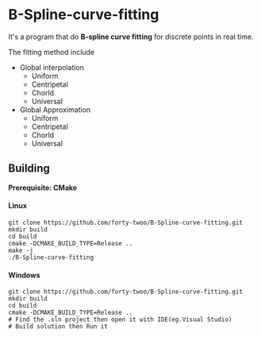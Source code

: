 # B-Spline-curve-fitting
It's a program that do **B-spline curve fitting** for discrete points in real time.



The fitting method include

- Global interpolation
  - Uniform 
  - Centripetal
  - Chorld
  - Universal
- Global Approximation
  - Uniform
  - Centripetal
  - Chorld
  - Universal

## Building 

**Prerequisite: CMake**

#### Linux

```git
git clone https://github.com/forty-twoo/B-Spline-curve-fitting.git
mkdir build
cd build
cmake -DCMAKE_BUILD_TYPE=Release ..
make -j
./B-Spline-curve-fitting
```

#### Windows

```
git clone https://github.com/forty-twoo/B-Spline-curve-fitting.git
mkdir build
cd build
cmake -DCMAKE_BUILD_TYPE=Release ..
# Find the .sln project then open it with IDE(eg.Visual Studio)
# Build solution then Run it
```



